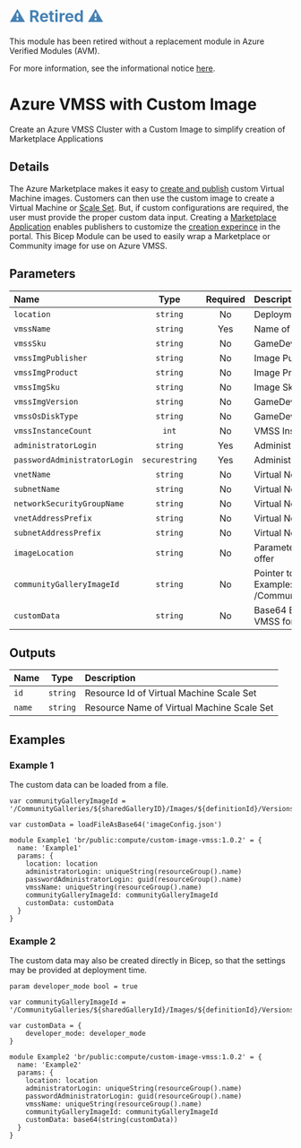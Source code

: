 <h1 style="color: steelblue;">⚠️ Retired ⚠️</h1>

This module has been retired without a replacement module in Azure Verified Modules (AVM).

For more information, see the informational notice [here](https://github.com/Azure/bicep-registry-modules?tab=readme-ov-file#%EF%B8%8F-new-standard-for-bicep-modules---avm-%EF%B8%8F).

# Azure VMSS with Custom Image

Create an Azure VMSS Cluster with a Custom Image to simplify creation of Marketplace Applications

## Details

The Azure Marketplace makes it easy to [create and publish](https://learn.microsoft.com/en-us/azure/marketplace/azure-vm-use-own-image) custom Virtual Machine images.
Customers can then use the custom image to create a Virtual Machine or [Scale Set](https://learn.microsoft.com/en-us/azure/virtual-machine-scale-sets/overview). But, if custom configurations are required, the user must provide the proper custom data input. Creating a [Marketplace Application](https://learn.microsoft.com/en-us/azure/marketplace/azure-app-offer-setup) enables publishers to customize the [creation experince](https://learn.microsoft.com/en-us/azure/azure-resource-manager/managed-applications/create-uidefinition-overview) in the portal.
This Bicep Module can be used to easily wrap a Marketplace or Community image for use on Azure VMSS.

## Parameters

| Name                         | Type           | Required | Description                                                                                                              |
| :--------------------------- | :------------: | :------: | :----------------------------------------------------------------------------------------------------------------------- |
| `location`                   | `string`       | No       | Deployment Location                                                                                                      |
| `vmssName`                   | `string`       | Yes      | Name of VMSS Cluster                                                                                                     |
| `vmssSku`                    | `string`       | No       | GameDev Sku                                                                                                              |
| `vmssImgPublisher`           | `string`       | No       | Image Publisher                                                                                                          |
| `vmssImgProduct`             | `string`       | No       | Image Product Id                                                                                                         |
| `vmssImgSku`                 | `string`       | No       | Image Sku                                                                                                                |
| `vmssImgVersion`             | `string`       | No       | GameDev Image Product Id                                                                                                 |
| `vmssOsDiskType`             | `string`       | No       | GameDev Disk Type                                                                                                        |
| `vmssInstanceCount`          | `int`          | No       | VMSS Instance Count                                                                                                      |
| `administratorLogin`         | `string`       | Yes      | Administrator Login for access                                                                                           |
| `passwordAdministratorLogin` | `securestring` | Yes      | Administrator Password for access                                                                                        |
| `vnetName`                   | `string`       | No       | Virtual Network Resource Name                                                                                            |
| `subnetName`                 | `string`       | No       | Virtual Network Subnet Name                                                                                              |
| `networkSecurityGroupName`   | `string`       | No       | Virtual Network Security Group Name                                                                                      |
| `vnetAddressPrefix`          | `string`       | No       | Virtual Network Address Prefix                                                                                           |
| `subnetAddressPrefix`        | `string`       | No       | Virtual Network Subnet Address Prefix                                                                                    |
| `imageLocation`              | `string`       | No       | Parameter used for debugging with trail offer                                                                            |
| `communityGalleryImageId`    | `string`       | No       | Pointer to community gallery image. Example: /CommunityGalleries/<sharedGallery>/Images/<definition>/Versions/<imageVer> |
| `customData`                 | `string`       | No       | Base64 Encoded string to provide to VMSS for configuration                                                               |

## Outputs

| Name   | Type     | Description                                |
| :----- | :------: | :----------------------------------------- |
| `id`   | `string` | Resource Id of Virtual Machine Scale Set   |
| `name` | `string` | Resource Name of Virtual Machine Scale Set |

## Examples

### Example 1

The custom data can be loaded from a file.

```bicep
var communityGalleryImageId = '/CommunityGalleries/${sharedGalleryID}/Images/${definitionId}/Versions/${imageVer}'

var customData = loadFileAsBase64('imageConfig.json')

module Example1 'br/public:compute/custom-image-vmss:1.0.2' = {
  name: 'Example1'
  params: {
    location: location
    administratorLogin: uniqueString(resourceGroup().name)
    passwordAdministratorLogin: guid(resourceGroup().name)
    vmssName: uniqueString(resourceGroup().name)
    communityGalleryImageId: communityGalleryImageId
    customData: customData
  }
}

```

### Example 2

The custom data may also be created directly in Bicep, so that the settings may be provided at deployment time.

```bicep
param developer_mode bool = true

var communityGalleryImageId = '/CommunityGalleries/${sharedGalleryId}/Images/${definitionId}/Versions/${imageVer}'

var customData = {
    developer_mode: developer_mode
}

module Example2 'br/public:compute/custom-image-vmss:1.0.2' = {
  name: 'Example2'
  params: {
    location: location
    administratorLogin: uniqueString(resourceGroup().name)
    passwordAdministratorLogin: guid(resourceGroup().name)
    vmssName: uniqueString(resourceGroup().name)
    communityGalleryImageId: communityGalleryImageId
    customData: base64(string(customData))
  }
}

```

